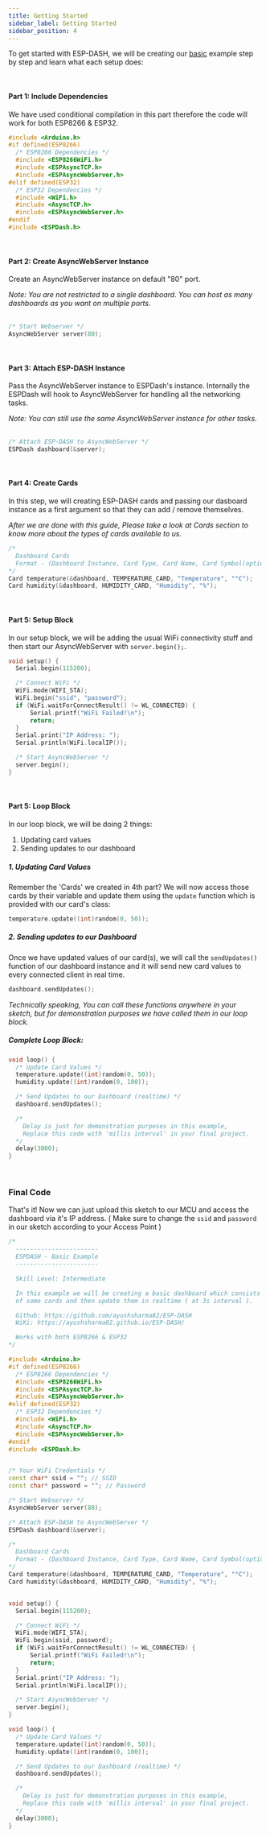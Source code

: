 ```yaml
---
title: Getting Started
sidebar_label: Getting Started
sidebar_position: 4
---
```


To get started with ESP-DASH, we will be creating our [basic](https://github.com/ayushsharma82/ESP-DASH/tree/master/examples/Basic) example step by step and learn what each setup does:

<br/>

#### Part 1: Include Dependencies
We have used conditional compilation in this part therefore the code will work for both ESP8266 & ESP32.
```cpp
#include <Arduino.h>
#if defined(ESP8266)
  /* ESP8266 Dependencies */
  #include <ESP8266WiFi.h>
  #include <ESPAsyncTCP.h>
  #include <ESPAsyncWebServer.h>
#elif defined(ESP32)
  /* ESP32 Dependencies */
  #include <WiFi.h>
  #include <AsyncTCP.h>
  #include <ESPAsyncWebServer.h>
#endif
#include <ESPDash.h>
```

<br/>


#### Part 2: Create AsyncWebServer Instance
Create an AsyncWebServer instance on default "80" port.

<i>
Note: You are not restricted to a single dashboard. You can host as many dashboards as you want on multiple ports.
</i> 
<br/>
<br/>

```cpp
/* Start Webserver */
AsyncWebServer server(80);
```

<br/>

#### Part 3: Attach ESP-DASH Instance
Pass the AsyncWebServer instance to ESPDash's instance. Internally the ESPDash will hook to AsyncWebServer for handling all the networking tasks.

<i>
Note: You can still use the same AsyncWebServer instance for other tasks.
</i> 
<br/>
<br/>


```cpp
/* Attach ESP-DASH to AsyncWebServer */
ESPDash dashboard(&server); 
```

<br/>

#### Part 4: Create Cards
In this step, we will creating ESP-DASH cards and passing our dasboard instance as a first argument so that they can add / remove themselves.

*After we are done with this guide, Please take a look at Cards section to know more about the types of cards available to us.*
```cpp
/* 
  Dashboard Cards 
  Format - (Dashboard Instance, Card Type, Card Name, Card Symbol(optional) )
*/
Card temperature(&dashboard, TEMPERATURE_CARD, "Temperature", "°C");
Card humidity(&dashboard, HUMIDITY_CARD, "Humidity", "%");
```

<br/>

#### Part 5: Setup Block
In our setup block, we will be adding the usual WiFi connectivity stuff and then start our AsyncWebServer with `server.begin();`.
```cpp
void setup() {
  Serial.begin(115200);

  /* Connect WiFi */
  WiFi.mode(WIFI_STA);
  WiFi.begin("ssid", "password");
  if (WiFi.waitForConnectResult() != WL_CONNECTED) {
      Serial.printf("WiFi Failed!\n");
      return;
  }
  Serial.print("IP Address: ");
  Serial.println(WiFi.localIP());

  /* Start AsyncWebServer */
  server.begin();
}
```

<br/>


#### Part 5: Loop Block
In our loop block, we will be doing 2 things:
1. Updating card values
2. Sending updates to our dashboard

##### 1. Updating Card Values
Remember the 'Cards' we created in 4th part? We will now access those cards by their variable and update them using the `update` function which is provided with our card's class:
```cpp
temperature.update((int)random(0, 50));
```

##### 2. Sending updates to our Dashboard
Once we have updated values of our card(s), we will call the `sendUpdates()` function of our dashboard instance and it will send new card values to every connected client in real time.
```cpp
dashboard.sendUpdates();
```

*Technically speaking, You can call these functions anywhere in your sketch, but for demonstration purposes we have called them in our loop block.*

##### Complete Loop Block:

```cpp
void loop() {
  /* Update Card Values */
  temperature.update((int)random(0, 50));
  humidity.update((int)random(0, 100));

  /* Send Updates to our Dashboard (realtime) */
  dashboard.sendUpdates();

  /* 
    Delay is just for demonstration purposes in this example,
    Replace this code with 'millis interval' in your final project.
  */
  delay(3000);
}
```

<br/>

### Final Code
That's it! Now we can just upload this sketch to our MCU and access the dashboard via it's IP address. ( Make sure to change the `ssid` and `password` in our sketch according to your Access Point )

```cpp
/*
  -----------------------
  ESPDASH - Basic Example
  -----------------------

  Skill Level: Intermediate

  In this example we will be creating a basic dashboard which consists 
  of some cards and then update them in realtime ( at 3s interval ).

  Github: https://github.com/ayushsharma82/ESP-DASH
  WiKi: https://ayushsharma82.github.io/ESP-DASH/

  Works with both ESP8266 & ESP32
*/

#include <Arduino.h>
#if defined(ESP8266)
  /* ESP8266 Dependencies */
  #include <ESP8266WiFi.h>
  #include <ESPAsyncTCP.h>
  #include <ESPAsyncWebServer.h>
#elif defined(ESP32)
  /* ESP32 Dependencies */
  #include <WiFi.h>
  #include <AsyncTCP.h>
  #include <ESPAsyncWebServer.h>
#endif
#include <ESPDash.h>


/* Your WiFi Credentials */
const char* ssid = ""; // SSID
const char* password = ""; // Password

/* Start Webserver */
AsyncWebServer server(80);

/* Attach ESP-DASH to AsyncWebServer */
ESPDash dashboard(&server); 

/* 
  Dashboard Cards 
  Format - (Dashboard Instance, Card Type, Card Name, Card Symbol(optional) )
*/
Card temperature(&dashboard, TEMPERATURE_CARD, "Temperature", "°C");
Card humidity(&dashboard, HUMIDITY_CARD, "Humidity", "%");


void setup() {
  Serial.begin(115200);

  /* Connect WiFi */
  WiFi.mode(WIFI_STA);
  WiFi.begin(ssid, password);
  if (WiFi.waitForConnectResult() != WL_CONNECTED) {
      Serial.printf("WiFi Failed!\n");
      return;
  }
  Serial.print("IP Address: ");
  Serial.println(WiFi.localIP());

  /* Start AsyncWebServer */
  server.begin();
}

void loop() {
  /* Update Card Values */
  temperature.update((int)random(0, 50));
  humidity.update((int)random(0, 100));

  /* Send Updates to our Dashboard (realtime) */
  dashboard.sendUpdates();

  /* 
    Delay is just for demonstration purposes in this example,
    Replace this code with 'millis interval' in your final project.
  */
  delay(3000);
}
```